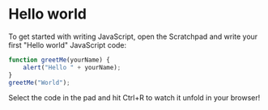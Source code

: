 # Hello world

To get started with writing JavaScript, open the Scratchpad and write your first "Hello world" JavaScript code:

```js
function greetMe(yourName) {
    alert("Hello " + yourName);
}
greetMe("World");
```

Select the code in the pad and hit Ctrl+R to watch it unfold in your browser!
